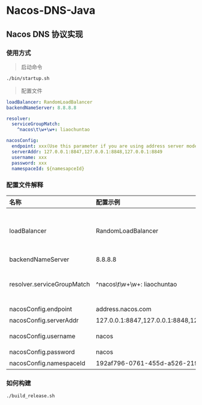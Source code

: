# Nacos-DNS-Java

## Nacos DNS 协议实现

### 使用方式

> 启动命令

```bash
./bin/startup.sh
```

> 配置文件

```yaml
loadBalancer: RandomLoadBalancer
backendNameServer: 8.8.8.8

resolver:
  serviceGroupMatch:
    ^nacos\t\w+\w+: liaochuntao

nacosConfig:
  endpoint: xxx(Use this parameter if you are using address server mode)
  serverAddr: 127.0.0.1:8847,127.0.0.1:8848,127.0.0.1:8849
  username: xxx
  password: xxx
  namespaceId: ${namesapceId}
```

### 配置文件解释

| 名称 | 配置示例 | 描述 |
| :---- | :---- | :---- |
| loadBalancer|  RandomLoadBalancer | 负载均衡选择器, 可以选择的负载均衡器 [RandomLoadBalancer、RoundRobinLoadBalancer、WeightLoadBalancer] |
| backendNameServer | 8.8.8.8 | 后备的NameServer |
| resolver.serviceGroupMatch | ^nacos\t\w+\w+: liaochuntao | key-value结构, 根据服务名的正则表达式，去匹配对应的group，从而正确的去nacos拉取服务信息|
| nacosConfig.endpoint | address.nacos.com | 地址服务器域名或者IP |
| nacosConfig.serverAddr | 127.0.0.1:8847,127.0.0.1:8848,127.0.0.1:8849 | nacos集群节点地址串 |
| nacosConfig.username | nacos | 在启用权限时，需要配置用户名 |
| nacosConfig.password | nacos | 在启用权限时，需要配置密码 |
| nacosConfig.namespaceId | 192af796-0761-455d-a526-219b66ef6ce1 | 命名空间ID信息 |


### 如何构建

```bash
./build_release.sh
```
